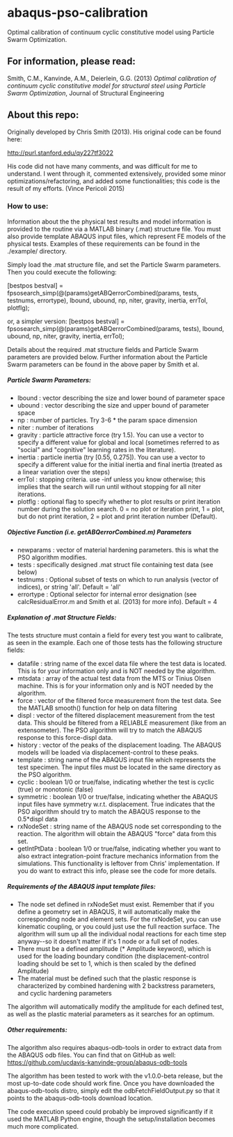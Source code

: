 # abaqus-pso-calibration
Optimal calibration of continuum cyclic constitutive model using Particle Swarm Optimization.

## For information, please read:
Smith, C.M., Kanvinde, A.M., Deierlein, G.G. (2013) *Optimal calibration of continuum cyclic constitutive model for structural steel using Particle Swarm Optimization*, Journal of Structural Engineering

## About this repo:
Originally developed by Chris Smith (2013). His original code can be found here:

http://purl.stanford.edu/qy227tf3022


His code did not have many comments, and was difficult for me to understand. I went through it, commented extensively, provided some minor optimizations/refactoring, and added some functionalities; this code is the result of my efforts. (Vince Pericoli 2015)

### How to use:
Information about the the physical test results and model information is provided to the routine via a MATLAB binary (.mat) structure file. You must also provide template ABAQUS input files, which represent FE models of the physical tests. Examples of these requirements can be found in the ./example/ directory.

Simply load the .mat structure file, and set the Particle Swarm parameters. Then you could execute the following:

[bestpos bestval] = fpsosearch_simp(@(params)getABQerrorCombined(params, tests, testnums, errortype), lbound, ubound, np, niter, gravity, inertia, errTol, plotflg);

or, a simpler version:
[bestpos bestval] = fpsosearch_simp(@(params)getABQerrorCombined(params, tests), lbound, ubound, np, niter, gravity, inertia, errTol);

Details about the required .mat structure fields and Particle Swarm parameters are provided below. Further information about the Particle Swarm parameters can be found in the above paper by Smith et al.

##### Particle Swarm Parameters:
* lbound  : vector describing the size and lower bound of parameter space
* ubound  : vector describing the size and upper bound of parameter space
* np      : number of particles. Try 3-6 * the param space dimension
* niter   : number of iterations
* gravity : particle attractive force (try 1.5). You can use a vector to specify a different value for global and local (sometimes referred to as "social" and "cognitive" learning rates in the literature).
* inertia : particle inertia (try [0.55, 0.275]). You can use a vector to specify a different value for the initial inertia and final inertia (treated as a linear variation over the steps)
* errTol  : stopping criteria. use -inf unless you know otherwise; this implies that the search will run until without stopping for all niter iterations.
* plotflg : optional flag to specify whether to plot results or print iteration number during the solution search. 0 = no plot or iteration print, 1 = plot, but do not print iteration, 2 = plot and print iteration number (Default).

##### Objective Function (i.e. getABQerrorCombined.m) Parameters
* newparams : vector of material hardening parameters. this is what the PSO algorithm modifies.
* tests     : specifically designed .mat struct file containing test data (see below)
* testnums  : Optional subset of tests on which to run analysis (vector of indices), or string 'all'. Default = 'all'
* errortype : Optional selector for internal error designation (see calcResidualError.m and Smith et al. (2013) for more info). Default = 4

##### Explanation of .mat Structure Fields:
The tests structure must contain a field for every test you want to calibrate, as seen in the example. Each one of those tests has the following structure fields:
* datafile : string name of the excel data file where the test data is located. This is for your information only and is NOT needed by the algorithm.
* mtsdata  : array of the actual test data from the MTS or Tinius Olsen machine. This is for your information only and is NOT needed by the algorithm.
* force    : vector of the filtered force measurement from the test data. See the MATLAB smooth() function for help on data filtering
* displ    : vector of the filtered displacement measurement from the test data. This should be filtered from a RELIABLE measurement (like from an extensometer). The PSO algorithm will try to match the ABAQUS response to this force-displ data.
* history  : vector of the peaks of the displacement loading. The ABAQUS models will be loaded via displacement-control to these peaks.
* template : string name of the ABAQUS input file which represents the test specimen. The input files must be located in the same directory as the PSO algorithm.
* cyclic   : boolean 1/0 or true/false, indicating whether the test is cyclic (true) or monotonic (false)
* symmetric : boolean 1/0 or true/false, indicating whether the ABAQUS input files have symmetry w.r.t. displacement. True indicates that the PSO algorithm should try to match the ABAQUS response to the 0.5*displ data
* rxNodeSet : string name of the ABAQUS node set corresponding to the reaction. The algorithm will obtain the ABAQUS "force" data from this set.
* getIntPtData : boolean 1/0 or true/false, indicating whether you want to also extract integration-point fracture mechanics information from the simulations. This functionality is leftover from Chris' implementation. If you do want to extract this info, please see the code for more details.

##### Requirements of the ABAQUS input template files:
* The node set defined in rxNodeSet must exist. Remember that if you define a geometry set in ABAQUS, it will automatically make the corresponding node and element sets. For the rxNodeSet, you can use kinematic coupling, or you could just use the full reaction surface. The algorithm will sum up all the individual nodal reactions for each time step anyway--so it doesn't matter if it's 1 node or a full set of nodes.
* There must be a defined amplitude (* Amplitude keyword), which is used for the loading boundary condition (the displacement-control loading should be set to 1, which is then scaled by the defined Amplitude)
* The material must be defined such that the plastic response is characterized by combined hardening with 2 backstress parameters, and cyclic hardening parameters

The algorithm will automatically modify the amplitude for each defined test, as well as the plastic material parameters as it searches for an optimum.

##### Other requirements:
The algorithm also requires abaqus-odb-tools in order to extract data from the ABAQUS odb files. You can find that on GitHub as well: https://github.com/ucdavis-kanvinde-group/abaqus-odb-tools

The algorithm has been tested to work with the v1.0.0-beta release, but the most up-to-date code should work fine. Once you have downloaded the abaqus-odb-tools distro, simply edit the odbFetchFieldOutput.py so that it points to the abaqus-odb-tools download location.

The code execution speed could probably be improved significantly if it used the MATLAB Python engine, though the setup/installation becomes much more complicated.
